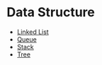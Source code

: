 # Data Structure

- [Linked List](./linked_list)
- [Queue](./queue)
- [Stack](./stack)
- [Tree](./tree)
